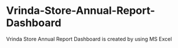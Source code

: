 # Vrinda-Store-Annual-Report-Dashboard
Vrinda Store Annual Report Dashboard is created by using MS Excel
